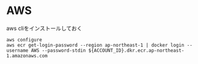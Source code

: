 # AWS

aws cliをインストールしておく

`aws configure`  
`aws ecr get-login-password --region ap-northeast-1 | docker login --username AWS --password-stdin ${ACCOUNT_ID}.dkr.ecr.ap-northeast-1.amazonaws.com`  